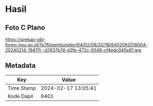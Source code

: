 # Hasil

## Foto C Plano

https://sirekap-obj-formc.kpu.go.id/7e76/pemilu/pdpr/64/02/08/20/18/6402082018004-20240214-194111--d7437b74-d3fe-472c-9348-cf4edc045e81.jpg


## Metadata

| Key        | Value               |
| ---------- | ------------------- |
| Time Stamp | 2024-02-17 13:05:41 |
| Kode Dapil | 6401                |



